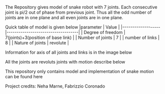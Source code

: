 The Repository gives model of snake robot with 7 joints.
Each consecutive joint is pi/2 out of phase from previous joint.
Thus all the odd number of joints are in one plane and all even joints are in one plane.

Quick table of model is given below
|parameter          | Value                              |
|-------------------|------------------------------------|
| Degree of freedom | 7(joints)+3(position of base link) |
| Number of joints  | 7                                  |
| number of links   | 8                                  |
| Nature of joints  | revolute                           |

Information for axis of all joints and links is in the image below

All the joints are revoluts joints with motion describe below


This repository only contains model and implementation of snake motion can be found here

Project credits: Neha Marne, Fabrizzio Coronado